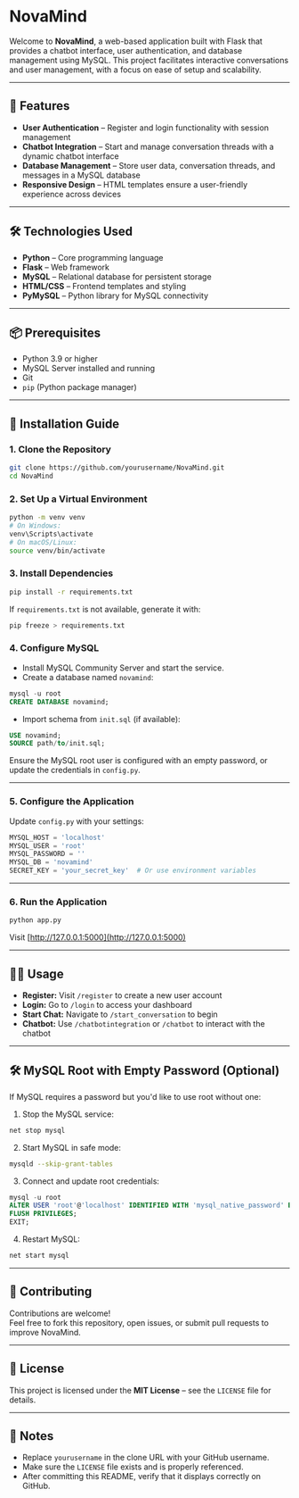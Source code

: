 # NovaMind

Welcome to **NovaMind**, a web-based application built with Flask that provides a chatbot interface, user authentication, and database management using MySQL. This project facilitates interactive conversations and user management, with a focus on ease of setup and scalability.

---

## 🚀 Features

- **User Authentication** – Register and login functionality with session management  
- **Chatbot Integration** – Start and manage conversation threads with a dynamic chatbot interface  
- **Database Management** – Store user data, conversation threads, and messages in a MySQL database  
- **Responsive Design** – HTML templates ensure a user-friendly experience across devices  

---

## 🛠️ Technologies Used

- **Python** – Core programming language  
- **Flask** – Web framework  
- **MySQL** – Relational database for persistent storage  
- **HTML/CSS** – Frontend templates and styling  
- **PyMySQL** – Python library for MySQL connectivity  

---

## 📦 Prerequisites

- Python 3.9 or higher  
- MySQL Server installed and running  
- Git  
- `pip` (Python package manager)  

---

## 🔧 Installation Guide

### 1. Clone the Repository

```bash
git clone https://github.com/yourusername/NovaMind.git
cd NovaMind
```

### 2. Set Up a Virtual Environment

```bash
python -m venv venv
# On Windows:
venv\Scripts\activate
# On macOS/Linux:
source venv/bin/activate
```

### 3. Install Dependencies

```bash
pip install -r requirements.txt
```

If `requirements.txt` is not available, generate it with:

```bash
pip freeze > requirements.txt
```

### 4. Configure MySQL

- Install MySQL Community Server and start the service.  
- Create a database named `novamind`:

```sql
mysql -u root
CREATE DATABASE novamind;
```

- Import schema from `init.sql` (if available):

```sql
USE novamind;
SOURCE path/to/init.sql;
```

Ensure the MySQL root user is configured with an empty password, or update the credentials in `config.py`.

---

### 5. Configure the Application

Update `config.py` with your settings:

```python
MYSQL_HOST = 'localhost'
MYSQL_USER = 'root'
MYSQL_PASSWORD = ''
MYSQL_DB = 'novamind'
SECRET_KEY = 'your_secret_key'  # Or use environment variables
```

---

### 6. Run the Application

```bash
python app.py
```

Visit [http://127.0.0.1:5000](http://127.0.0.1:5000)

---

## 🧑‍💻 Usage

- **Register:** Visit `/register` to create a new user account  
- **Login:** Go to `/login` to access your dashboard  
- **Start Chat:** Navigate to `/start_conversation` to begin  
- **Chatbot:** Use `/chatbotintegration` or `/chatbot` to interact with the chatbot  

---

## 🛠️ MySQL Root with Empty Password (Optional)

If MySQL requires a password but you'd like to use root without one:

1. Stop the MySQL service:

```bash
net stop mysql
```

2. Start MySQL in safe mode:

```bash
mysqld --skip-grant-tables
```

3. Connect and update root credentials:

```sql
mysql -u root
ALTER USER 'root'@'localhost' IDENTIFIED WITH 'mysql_native_password' BY '';
FLUSH PRIVILEGES;
EXIT;
```

4. Restart MySQL:

```bash
net start mysql
```

---

## 🤝 Contributing

Contributions are welcome!  
Feel free to fork this repository, open issues, or submit pull requests to improve NovaMind.

---

## 📄 License

This project is licensed under the **MIT License** – see the `LICENSE` file for details.

---

## 📝 Notes

- Replace `yourusername` in the clone URL with your GitHub username.  
- Make sure the `LICENSE` file exists and is properly referenced.  
- After committing this README, verify that it displays correctly on GitHub.
